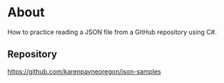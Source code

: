 ﻿# About

How to practice reading a JSON file from a GitHub repository using C#.

## Repository

https://github.com/karenpayneoregon/json-samples

